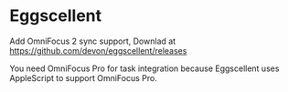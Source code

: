 Eggscellent
===========

Add OmniFocus 2 sync support, Downlad at <https://github.com/devon/eggscellent/releases>

You need OmniFocus Pro for task integration because Eggscellent uses AppleScript to support OmniFocus Pro.
